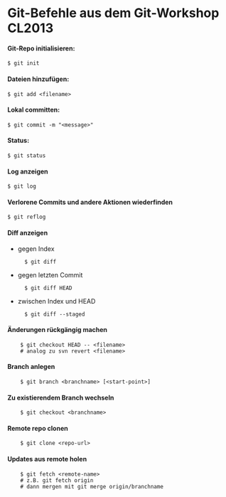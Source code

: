 Git-Befehle aus dem Git-Workshop CL2013
=======================================

#### Git-Repo initialisieren:

    $ git init

#### Dateien hinzufügen:

    $ git add <filename>

#### Lokal committen:

    $ git commit -m "<message>"

#### Status:

    $ git status

#### Log anzeigen

    $ git log

#### Verlorene Commits und andere Aktionen wiederfinden
 
    $ git reflog

#### Diff anzeigen
- gegen Index

        $ git diff

- gegen letzten Commit

        $ git diff HEAD

- zwischen Index und HEAD

        $ git diff --staged

#### Änderungen rückgängig machen

        $ git checkout HEAD -- <filename>
        # analog zu svn revert <filename>

#### Branch anlegen
        $ git branch <branchname> [<start-point>]

#### Zu existierendem Branch wechseln
        $ git checkout <branchname>

#### Remote repo clonen
        $ git clone <repo-url>

#### Updates aus remote holen
        $ git fetch <remote-name>
        # z.B. git fetch origin
        # dann mergen mit git merge origin/branchname

